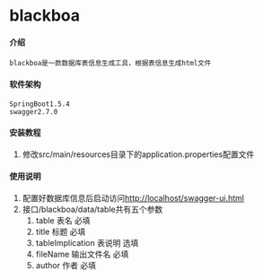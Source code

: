 # blackboa

#### 介绍
	blackboa是一款数据库表信息生成工具，根据表信息生成html文件

#### 软件架构
	SpringBoot1.5.4
	swagger2.7.0


#### 安装教程

1. 修改src/main/resources目录下的application.properties配置文件


#### 使用说明

1. 配置好数据库信息后启动访问[http://localhost/swagger-ui.html](http://localhost/swagger-ui.html)
2. 接口/blackboa/data/table共有五个参数
	1. table 表名 必填
	2. title 标题 必填
	3. tableImplication 表说明 选填
	4. fileName 输出文件名 必填
	5. author 作者 必填
